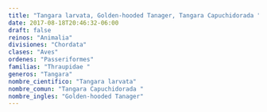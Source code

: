 ```yaml
---
title: "Tangara larvata, Golden-hooded Tanager, Tangara Capuchidorada "
date: 2017-08-18T20:46:32-06:00
draft: false
reinos: "Animalia"
divisiones: "Chordata"
clases: "Aves"
ordenes: "Passeriformes"
familias: "Thraupidae "
generos: "Tangara"
nombre_cientifico: "Tangara larvata"
nombre_comun: "Tangara Capuchidorada "
nombre_ingles: "Golden-hooded Tanager"
---
```

